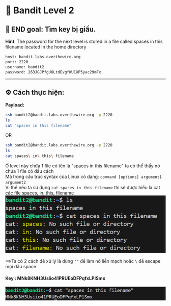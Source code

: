 # 🎯 Bandit Level 2

## 📌 END goal: Tìm key bị giấu.
**Hint**: The password for the next level is stored in a file called spaces in this filename located in the home directory

```
host: bandit.labs.overthewire.org
port: 2220
username: bandit2
password: 263JGJPfgU6LtdEvgfWU1XP5yac29mFx
```
---

## ⚙️ Cách thực hiện:
**Payload:**
```bash
ssh bandit2@bandit.labs.overthewire.org -p 2220
ls
cat "spaces in this filename"
```

OR

```bash
ssh bandit2@bandit.labs.overthewire.org -p 2220
ls
cat spaces\ in\ this\ filename
```

Ở level này chứa 1 file có tên là "spaces in this filename" ta có thể thấy nó chứa 1 file có dấu cách  
Mà trong cấu trúc syntax của Linux có dạng: ```command [options] argument1 argument2```  
Vì thế nếu ta sử dụng ```cat spaces in this filename``` thì sẽ được hiểu là cat các file spaces, in, this, filename  
![alt text](./image/Level2-1.png)


==>Ta có 2 cách để xử lý là dùng ```""``` để làm nó liền mạch hoặc ```\``` để escape mọi dấu space.

#### Key : MNk8KNH3Usiio41PRUEoDFPqfxLPlSmx

![alt text](./image/Level2-2.png)